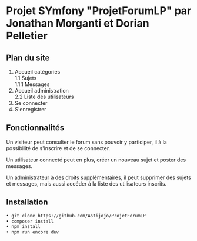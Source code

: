 # Projet SYmfony "ProjetForumLP" par Jonathan Morganti et Dorian Pelletier

## Plan du site

1. Accueil catégories  
1.1 Sujets  
1.1.1 Messages  
2. Accueil administration  
2.2 Liste des utilisateurs  
3. Se connecter  
4. S'enregistrer  

## Fonctionnalités

Un visiteur peut consulter le forum sans pouvoir y participer, il à la possibilité de s'inscrire et de se connecter.  

Un utilisateur connecté peut en plus, créer un nouveau sujet et poster des messages.  

Un administrateur à des droits supplémentaires, il peut supprimer des sujets et messages, mais aussi accéder à la liste des utilisateurs inscrits.


## Installation

```bash
• git clone https://github.com/Astijojo/ProjetForumLP
• composer install
• npm install
• npm run encore dev
```
